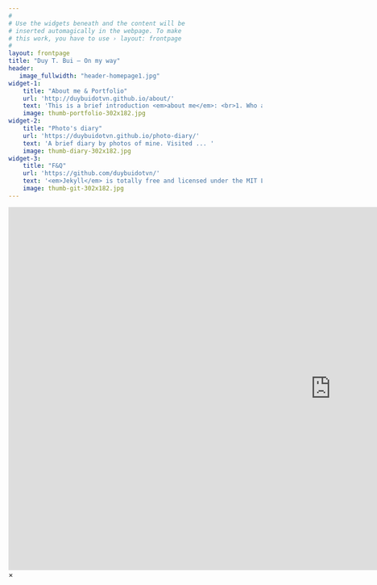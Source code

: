 ```yaml
---
#
# Use the widgets beneath and the content will be
# inserted automagically in the webpage. To make
# this work, you have to use › layout: frontpage
#
layout: frontpage
title: "Duy T. Bui – On my way"
header:
   image_fullwidth: "header-homepage1.jpg"
widget-1:
    title: "About me & Portfolio"
    url: 'http://duybuidotvn.github.io/about/'
    text: 'This is a brief introduction <em>about me</em>: <br>1. Who am I? <br>2. My curriculum viate. <br> 3. My research interesting. <br>4. Courses teaching. <br>5. Other: hobbies, volunteer Experiences...etc.'
    image: thumb-portfolio-302x182.jpg
widget-2:
    title: "Photo's diary"
    url: 'https://duybuidotvn.github.io/photo-diary/'
    text: 'A brief diary by photos of mine. Visited ... '
    image: thumb-diary-302x182.jpg
widget-3:
    title: "F&Q"
    url: 'https://github.com/duybuidotvn/'
    text: '<em>Jekyll</em> is totally free and licensed under the MIT License. Make it your own and do with it what you want. Grab your copy or clone it at GitHub and start your website with it. Then tell me via Gmail <em>duybui.vn@gmail.com</em>'
    image: thumb-git-302x182.jpg
---
```



<div id="videoModal" class="reveal-modal large" data-reveal="">
  <div class="flex-video widescreen vimeo" style="display: block;">
    <iframe width="1280" height="720" src="https://www.youtube.com/embed/3b5zCFSmVvU" frameborder="0" allowfullscreen></iframe>
  </div>
  <a class="close-reveal-modal">&#215;</a>
</div>
